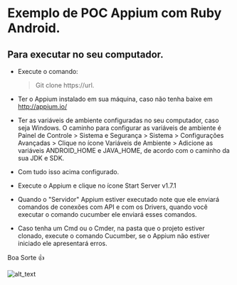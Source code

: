 # Exemplo de POC Appium com Ruby Android.

## Para executar no seu computador.


- Execute o comando:


  > Git clone https://url.



- Ter o Appium instalado em sua máquina, caso não tenha baixe em http://appium.io/

- Ter as variáveis de ambiente configuradas no seu computador, caso seja Windows.
O caminho para configurar as variáveis de ambiente é 
Painel de Controle > Sistema e Segurança > Sistema > Configurações Avançadas > Clique no ícone Variáveis de Ambiente >  Adicione as variáveis 
ANDROID_HOME e JAVA_HOME, de acordo com o caminho da sua JDK e SDK.

- Com tudo isso acima configurado.

- Execute o Appium e clique no ícone Start Server v1.7.1

- Quando o "Servidor" Appium estiver executado note que ele enviará comandos de conexões com API e com os Drivers, quando você executar o comando cucumber ele enviará esses comandos.

- Caso tenha um Cmd ou o Cmder, na pasta que o projeto estiver clonado, execute o comando Cucumber, se o Appium não estiver iniciado ele
apresentará erros.

 Boa Sorte :+1:


![alt_text](https://matera.com/br/wp-content/uploads/2015/10/appium_logo-538x294.jpg)
